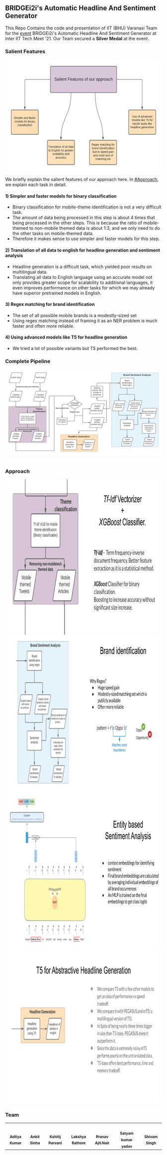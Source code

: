 ## BRIDGEi2i's Automatic Headline And Sentiment Generator

This Repo Contains the code and presentation of IIT (BHU) Varanasi Team for the [event](bridgei2i-PS.pdf) BRIDGEi2i's Automatic Headline And Sentiment Generator at Inter IIT Tech Meet '21. Our Team secured a **Silver Medal** at the event.  

### Salient Features

<p align="center">
<img width=600 height=360 style="background-color:White;" alt="salient features" src="media/salient_features.png">
</p>

We briefly explain the salient features of our approach here. In [#Approach](#approach), we explain each task in detail.  

#### 1) Simpler and faster models for binary classification

- Binary classification for mobile-theme identification is not a very difficult task.
- The amount of data being processed in this step is about 4 times that being processed in the other steps. This is because the ratio of mobile-themed to non-mobile themed data is about 1:3, and we only need to do the other tasks on mobile-themed data.
- Therefore it makes sense to use simpler and faster models for this step.

#### 2) Translation of all data to english for headline generation and sentiment analysis

- Headline generation is a difficult task, which yielded poor results on multilingual data.
- Translating all data to English language using an accurate model not only provides greater scope for scalability to additional languages, it even improves performance on other tasks for which we may already have superior pretrained models in English.

#### 3) Regex matching for brand identification

- The set of all possible mobile brands is a modestly-sized set
- Using regex matching instead of framing it as an NER problem is much faster and often more reliable.

#### 4) Using advanced models like T5 for headline generation

- We tried a lot of possible variants but T5 performed the best.

### Complete Pipeline

<img src="media/flowchart.png" style="background-color:White;" alt="workflow">
<br>
<br>

### Approach

<p align="center">
<img width=900 height=500 src="media/binary_classification.png" style="background-color:White;" alt="workflow">
<img width=900 height=500 src="media/brand_identification.png"  style="background-color:White;" alt="workflow">
<img width=900 height=500 src="media/sentiment_analysis.png"    style="background-color:White;" alt="workflow">
<img width=900 height=500 src="media/headline_generation.png"   style="background-color:White;" alt="workflow">
</p>

### **Team**

<table>
   <td align="center">
      <a href="https://github.com/arch-raven">
        <img src="https://avatars.githubusercontent.com/u/55887731?v=4" width="100px;" alt=""/>
         <br />
         <sub>
            <b>Aditya Kumar</b>
         </sub>
      </a>
      <br />
   </td>
   <td align="center">
      <a href="https://github.com/ankitdipto">
         <img src="https://avatars.githubusercontent.com/u/51147966?v=4" width="100px;" alt=""/>
         <br />
         <sub>
            <b>Ankit Sinha</b>
         </sub>
      </a>
      <br />
   </td>
   <td align="center">
      <a href="https://github.com/P-Kshitij">
         <img src="https://avatars.githubusercontent.com/u/44468674?v=4" width="100px;" alt=""/>
         <br />
         <sub>
            <b>Kshitij Parvani</b>
         </sub>
      </a>
      <br />
   </td>
   <td align="center">
      <a href="https://github.com/Noct068">
         <img src="https://avatars.githubusercontent.com/u/57180946?v=4" width="100px;" alt=""/>
         <br />
         <sub>
            <b>Lakshya Rathore</b>
         </sub>
      </a>
      <br />
   </td>
   <td align="center">
      <a href="https://github.com/pranavajitnair">
         <img src="https://avatars.githubusercontent.com/u/50518113?v=4" width="100px;" alt=""/>
         <br />
         <sub>
            <b>Pranav Ajit Nair</b>
         </sub>
      </a>
      <br />
   </td>
   <td align="center">
      <a href="https://github.com/Satyam-kumar-yadav">
         <img src="https://avatars.githubusercontent.com/u/57104915?v=4" width="100px;" alt=""/>
         <br />
         <sub>
            <b>Satyam kumar yadav</b>
         </sub>
      </a>
      <br />
   </td>
   <td align="center">
      <a href="https://github.com/theAssassin28">
         <img src="https://avatars.githubusercontent.com/u/67590280?v=4" width="100px;" alt=""/>
         <br />
         <sub>
            <b>Shivam Singh</b>
      </a>
      <br />
   </td>
</table>
